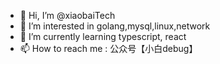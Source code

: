 - 👋 Hi, I’m @xiaobaiTech
- 👀 I’m interested in golang,mysql,linux,network
- 🌱 I’m currently learning typescript, react
- 📫 How to reach me : 公众号【小白debug】

<!---
xiaobaiTech/xiaobaiTech is a ✨ special ✨ repository because its `README.md` (this file) appears on your GitHub profile.
You can click the Preview link to take a look at your changes.
--->
